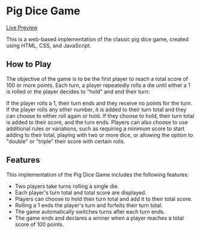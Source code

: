 

# Pig Dice Game

[Live Preview](https://pig-dice-game-beta.vercel.app/)

This is a web-based implementation of the classic pig dice game, created using HTML, CSS, and JavaScript.

## How to Play
The objective of the game is to be the first player to reach a total score of 100 or more points. Each turn, a player repeatedly rolls a die until either a 1 is rolled or the player decides to "hold" and end their turn:

If the player rolls a 1, their turn ends and they receive no points for the turn.
If the player rolls any other number, it is added to their turn total and they can choose to either roll again or hold. If they choose to hold, their turn total is added to their score, and the turn ends.
Players can also choose to use additional rules or variations, such as requiring a minimum score to start adding to their total, playing with two or more dice, or allowing the option to "double" or "triple" their score with certain rolls.

## Features
This implementation of the Pig Dice Game includes the following features:

- Two players take turns rolling a single die.
- Each player's turn total and total score are displayed.
- Players can choose to hold their turn total and add it to their total score.
- Rolling a 1 ends the player's turn and forfeits their turn total.
- The game automatically switches turns after each turn ends.
- The game ends and declares a winner when a player reaches a total score of 100 points.